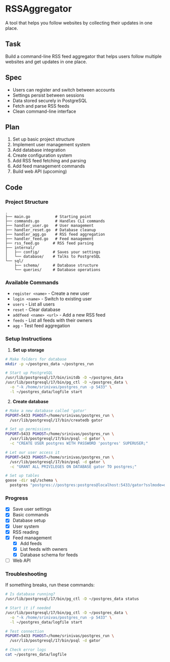 # RSSAggregator

A tool that helps you follow websites by collecting their updates in one place.

## Task
Build a command-line RSS feed aggregator that helps users follow multiple websites and get updates in one place.

## Spec
- Users can register and switch between accounts
- Settings persist between sessions
- Data stored securely in PostgreSQL
- Fetch and parse RSS feeds
- Clean command-line interface

## Plan
1. Set up basic project structure
2. Implement user management system
3. Add database integration
4. Create configuration system
5. Add RSS feed fetching and parsing
6. Add feed management commands
7. Build web API (upcoming)

## Code

### Project Structure
```
.
├── main.go           # Starting point
├── commands.go       # Handles CLI commands
├── handler_user.go   # User management
├── handler_reset.go  # Database cleanup
├── handler_agg.go    # RSS feed aggregation
├── handler_feed.go   # Feed management
├── rss_feed.go      # RSS feed parsing
├── internal/        
│   ├── config/      # Saves your settings
│   └── database/    # Talks to PostgreSQL
└── sql/
    ├── schema/      # Database structure
    └── queries/     # Database operations
```

### Available Commands
- `register <name>` - Create a new user
- `login <name>` - Switch to existing user
- `users` - List all users
- `reset` - Clear database
- `addfeed <name> <url>` - Add a new RSS feed
- `feeds` - List all feeds with their owners
- `agg` - Test feed aggregation

### Setup Instructions

1. **Set up storage**
```bash
# Make folders for database
mkdir -p ~/postgres_data ~/postgres_run

# Start up PostgreSQL
/usr/lib/postgresql/17/bin/initdb -D ~/postgres_data
/usr/lib/postgresql/17/bin/pg_ctl -D ~/postgres_data \
  -o "-k /home/srinivas/postgres_run -p 5433" \
  -l ~/postgres_data/logfile start
```

2. **Create database**
```bash
# Make a new database called 'gator'
PGPORT=5433 PGHOST=/home/srinivas/postgres_run \
  /usr/lib/postgresql/17/bin/createdb gator

# Set up permissions
PGPORT=5433 PGHOST=/home/srinivas/postgres_run \
  /usr/lib/postgresql/17/bin/psql -d gator \
  -c "CREATE USER postgres WITH PASSWORD 'postgres' SUPERUSER;"

# Let our user access it
PGPORT=5433 PGHOST=/home/srinivas/postgres_run \
  /usr/lib/postgresql/17/bin/psql -d gator \
  -c "GRANT ALL PRIVILEGES ON DATABASE gator TO postgres;"

# Set up tables
goose -dir sql/schema \
  postgres "postgres://postgres:postgres@localhost:5433/gator?sslmode=disable" up
```

### Progress
- [x] Save user settings
- [x] Basic commands
- [x] Database setup
- [x] User system
- [x] RSS reading
- [x] Feed management
  - [x] Add feeds
  - [x] List feeds with owners
  - [x] Database schema for feeds
- [ ] Web API

### Troubleshooting

If something breaks, run these commands:
```bash
# Is database running?
/usr/lib/postgresql/17/bin/pg_ctl -D ~/postgres_data status

# Start it if needed
/usr/lib/postgresql/17/bin/pg_ctl -D ~/postgres_data \
  -o "-k /home/srinivas/postgres_run -p 5433" \
  -l ~/postgres_data/logfile start

# Test connection
PGPORT=5433 PGHOST=/home/srinivas/postgres_run \
  /usr/lib/postgresql/17/bin/psql -d gator

# Check error logs
cat ~/postgres_data/logfile
```
